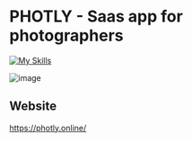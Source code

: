 # PHOTLY - Saas app for photographers

[![My Skills](https://skillicons.dev/icons?i=ts,react,css,nodejs,express,firebase,heroku)](https://skillicons.dev)

![image](https://github.com/Lukols-Dev/Photly-Saas/assets/57043892/d84c4a90-cfaf-41c2-93b9-a63ddc66acc3)

## Website
https://photly.online/

